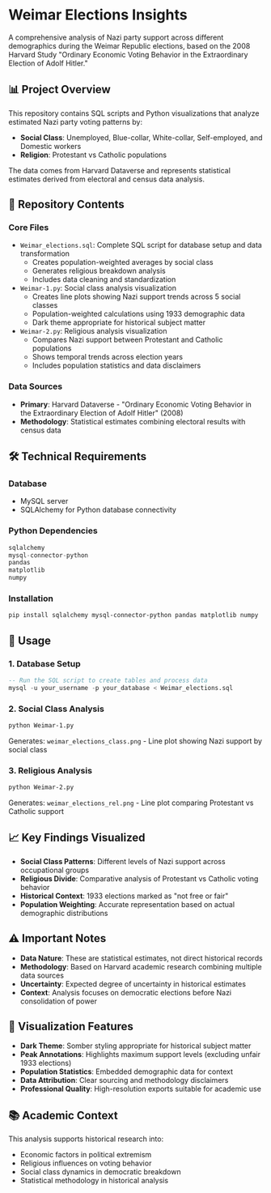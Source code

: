# Weimar Elections Insights

A comprehensive analysis of Nazi party support across different demographics during the Weimar Republic elections, based on the 2008 Harvard Study "Ordinary Economic Voting Behavior in the Extraordinary Election of Adolf Hitler."

## 📊 Project Overview

This repository contains SQL scripts and Python visualizations that analyze estimated Nazi party voting patterns by:
- **Social Class**: Unemployed, Blue-collar, White-collar, Self-employed, and Domestic workers
- **Religion**: Protestant vs Catholic populations

The data comes from Harvard Dataverse and represents statistical estimates derived from electoral and census data analysis.

## 📁 Repository Contents

### Core Files
- `Weimar_elections.sql`: Complete SQL script for database setup and data transformation
  - Creates population-weighted averages by social class
  - Generates religious breakdown analysis
  - Includes data cleaning and standardization
- `Weimar-1.py`: Social class analysis visualization
  - Creates line plots showing Nazi support trends across 5 social classes
  - Population-weighted calculations using 1933 demographic data
  - Dark theme appropriate for historical subject matter
- `Weimar-2.py`: Religious analysis visualization  
  - Compares Nazi support between Protestant and Catholic populations
  - Shows temporal trends across election years
  - Includes population statistics and data disclaimers

### Data Sources
- **Primary**: Harvard Dataverse - "Ordinary Economic Voting Behavior in the Extraordinary Election of Adolf Hitler" (2008)
- **Methodology**: Statistical estimates combining electoral results with census data

## 🛠 Technical Requirements

### Database
- MySQL server
- SQLAlchemy for Python database connectivity

### Python Dependencies
```python
sqlalchemy
mysql-connector-python
pandas
matplotlib
numpy
```

### Installation
```bash
pip install sqlalchemy mysql-connector-python pandas matplotlib numpy
```

## 🚀 Usage

### 1. Database Setup
```sql
-- Run the SQL script to create tables and process data
mysql -u your_username -p your_database < Weimar_elections.sql
```

### 2. Social Class Analysis
```bash
python Weimar-1.py
```
Generates: `weimar_elections_class.png` - Line plot showing Nazi support by social class

### 3. Religious Analysis  
```bash
python Weimar-2.py
```
Generates: `weimar_elections_rel.png` - Line plot comparing Protestant vs Catholic support

## 📈 Key Findings Visualized

- **Social Class Patterns**: Different levels of Nazi support across occupational groups
- **Religious Divide**: Comparative analysis of Protestant vs Catholic voting behavior  
- **Historical Context**: 1933 elections marked as "not free or fair"
- **Population Weighting**: Accurate representation based on actual demographic distributions

## ⚠ Important Notes

- **Data Nature**: These are statistical estimates, not direct historical records
- **Methodology**: Based on Harvard academic research combining multiple data sources
- **Uncertainty**: Expected degree of uncertainty in historical estimates
- **Context**: Analysis focuses on democratic elections before Nazi consolidation of power

## 🎨 Visualization Features

- **Dark Theme**: Somber styling appropriate for historical subject matter
- **Peak Annotations**: Highlights maximum support levels (excluding unfair 1933 elections)
- **Population Statistics**: Embedded demographic data for context
- **Data Attribution**: Clear sourcing and methodology disclaimers
- **Professional Quality**: High-resolution exports suitable for academic use

## 📚 Academic Context

This analysis supports historical research into:
- Economic factors in political extremism
- Religious influences on voting behavior
- Social class dynamics in democratic breakdown
- Statistical methodology in historical analysis
